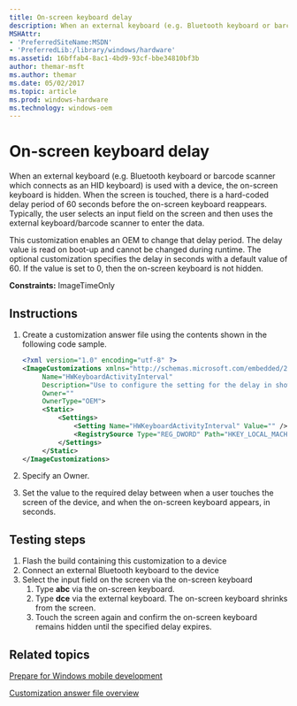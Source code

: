 ```yaml
---
title: On-screen keyboard delay
description: When an external keyboard (e.g. Bluetooth keyboard or barcode scanner which connects as HID keyboard) is used with a device, the on-screen keyboard is hidden. When the screen is touched, there is a hard-coded delay of 60 seconds before the on-screen keyboard reappears. This setting enables you to change that delay.
MSHAttr:
- 'PreferredSiteName:MSDN'
- 'PreferredLib:/library/windows/hardware'
ms.assetid: 16bffab4-8ac1-4bd9-93cf-bbe34810bf3b
author: themar-msft
ms.author: themar
ms.date: 05/02/2017
ms.topic: article
ms.prod: windows-hardware
ms.technology: windows-oem
---
```

# On-screen keyboard delay

When an external keyboard (e.g. Bluetooth keyboard or barcode scanner which connects as an HID keyboard) is used with a device, the on-screen keyboard is hidden. When the screen is touched, there is a hard-coded delay period of 60 seconds before the on-screen keyboard reappears. Typically, the user selects an input field on the screen and then uses the external keyboard/barcode scanner to enter the data.

This customization enables an OEM to change that delay period. The delay value is read on boot-up and cannot be changed during runtime. The optional customization specifies the delay in seconds with a default value of 60. If the value is set to 0, then the on-screen keyboard is not hidden.

**Constraints:** ImageTimeOnly

## Instructions

1. Create a customization answer file using the contents shown in the following code sample.

   ```XML
   <?xml version="1.0" encoding="utf-8" ?>
   <ImageCustomizations xmlns="http://schemas.microsoft.com/embedded/2004/10/ImageUpdate"
        Name="HWKeyboardActivityInterval"
        Description="Use to configure the setting for the delay in showing the on-screen keyboard when an external keyboard is connected"
        Owner=""
        OwnerType="OEM">
        <Static>
            <Settings>
                <Setting Name="HWKeyboardActivityInterval" Value="" />
                <RegistrySource Type="REG_DWORD" Path="HKEY_LOCAL_MACHINE\Software\Microsoft\Input\HWKeyboardActivityInterval" />
            </Settings>
        </Static>
   </ImageCustomizations>
   ```

1. Specify an Owner.
1. Set the value to the required delay between when a user touches the screen of the device, and when the on-screen keyboard appears, in seconds.

## Testing steps

1. Flash the build containing this customization to a device
1. Connect an external Bluetooth keyboard to the device
1. Select the input field on the screen via the on-screen keyboard
   1. Type **abc** via the on-screen keyboard.
   1. Type **dce** via the external keyboard. The on-screen keyboard shrinks from the screen.
   1. Touch the screen again and confirm the on-screen keyboard remains hidden until the specified delay expires.

## Related topics

[Prepare for Windows mobile development](https://docs.microsoft.com/en-us/windows-hardware/manufacture/mobile/preparing-for-windows-mobile-development)

[Customization answer file overview](https://docs.microsoft.com/en-us/windows-hardware/customize/mobile/mcsf/customization-answer-file)
